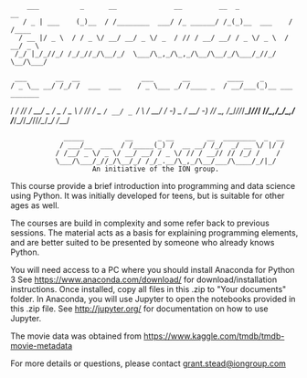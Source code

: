         ___          _      __              __         __  _             __     
       / _ | ___    (_)__  / /________  ___/ /_ ______/ /_(_)__  ___    / /____ 
      / __ |/ _ \  / / _ \/ __/ __/ _ \/ _  / // / __/ __/ / _ \/ _ \  / __/ _ \
     /_/ |_/_//_/ /_/_//_/\__/_/  \___/\_,_/\_,_/\__/\__/_/\___/_//_/  \__/\___/
                                                                            
     ___       __  __               ___       __         ____    _                 
    / _ \__ __/ /_/ /  ___  ___    / _ \___ _/ /____ _  / __/___(_)__ ___  _______ 
   / ___/ // / __/ _ \/ _ \/ _ \  / // / _ `/ __/ _ `/ _\ \/ __/ / -_) _ \/ __/ -_)
  /_/   \_, /\__/_//_/\___/_//_/ /____/\_,_/\__/\_,_/ /___/\__/_/\__/_//_/\__/\__/ 
       /___/                                                                      
  
                 _____          __      _ __        __  ________  _  __
                / ___/__  ___  / /_____(_) /  __ __/ /_/  _/ __ \/ |/ /
               / /__/ _ \/ _ \/ __/ __/ / _ \/ // / __// // /_/ /    / 
               \___/\___/_//_/\__/_/ /_/_.__/\_,_/\__/___/\____/_/|_/  
              			An initiative of the ION group.


This course provide a brief introduction into programming and data science using Python.
It was initially developed for teens, but is suitable for other ages as well.

The courses are build in complexity and some refer back to previous sessions.  The material
acts as a basis for explaining programming elements, and are better suited to be presented
by someone who already knows Python.

You will need access to a PC where you should install Anaconda for Python 3
See https://www.anaconda.com/download/ for download/installation instructions.  Once installed, 
copy all files in this .zip to "Your documents" folder.  In Anaconda, you will use Jupyter
to open the notebooks provided in this .zip file.  See http://jupyter.org/ for documentation
on how to use Jupyter.

The movie data was obtained from https://www.kaggle.com/tmdb/tmdb-movie-metadata

For more details or questions, please contact grant.stead@iongroup.com
